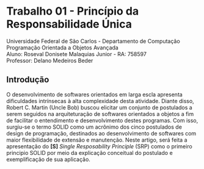 # Trabalho 01 - Princípio da Responsabilidade Única
Universidade Federal de São Carlos - Departamento de Computação\
Programação Orientada a Objetos Avançada\
Aluno: Roseval Donisete Malaquias Junior - RA: 758597\
Professor: Delano Medeiros Beder

## Introdução
O desenvolvimento de softwares orientados em larga escla apresenta dificuldades intrínsecas à alta complexidade desta atividade. Diante disso, Robert C. Martin (Uncle Bob) buscou elicitar um conjunto de postulados a serem seguidos na arquiteturação de softwares orientados a objetos a fim de facilitar o entendimento e desenvolvimento destes programas. Com isso, surgiu-se o termo SOLID como um acrônimo dos cinco postulados de design de programação, destinados ao desenvolvimento de softwares com maior flexibilidade de extensão e manutenção. Neste artigo, será feita a apresentação do **[S]** *Single Resposability Principle* (SRP) como o primeiro principio SOLID por meio da explicação conceitual do postulado e exemplificação de sua aplicação.

##
